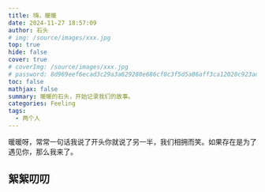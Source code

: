 ```yaml
---
title: 嗨，暖暖
date: 2024-11-27 18:57:09
author: 石头
# img: /source/images/xxx.jpg
top: true
hide: false
cover: true
# coverImg: /source/images/xxx.jpg
# password: 8d969eef6ecad3c29a3a629280e686cf0c3f5d5a86aff3ca12020c923adc6c92
toc: false
mathjax: false
summary: 暖暖的石头，开始记录我们的故事。
categories: Feeling
tags:
  - 两个人
---
```


暖暖呀，常常一句话我说了开头你就说了另一半，我们相拥而笑。如果存在是为了遇见你，那么我来了。

## 絮絮叨叨

